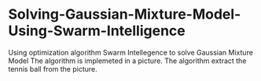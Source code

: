 # Solving-Gaussian-Mixture-Model-Using-Swarm-Intelligence
Using optimization algorithm Swarm Intellegence to solve Gaussian Mixture Model
The algorithm is implemeted in a picture. The algorithm extract the tennis ball from the picture.
